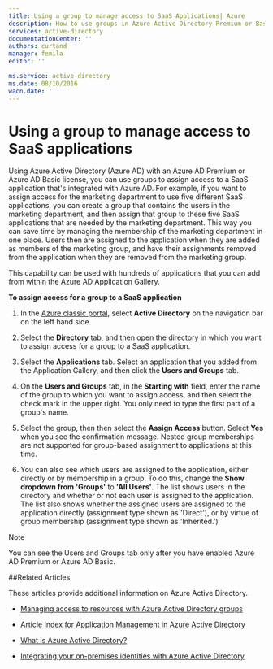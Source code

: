 ```yaml
---
title: Using a group to manage access to SaaS Applications| Azure
description: How to use groups in Azure Active Directory Premium or Basic to assign access to SaaS applications that are integrated with Azure Active Directory.
services: active-directory
documentationCenter: ''
authors: curtand
manager: femila
editor: ''

ms.service: active-directory
ms.date: 08/10/2016
wacn.date: ''
---
```


# Using a group to manage access to SaaS applications

Using Azure Active Directory (Azure AD) with an Azure AD Premium or Azure AD Basic license, you can use groups to assign access to a SaaS application that's integrated with Azure AD. For example, if you want to assign access for the marketing department to use five different SaaS applications, you can create a group that contains the users in the marketing department, and then assign that group to these five SaaS applications that are needed by the marketing department. This way you can save time by managing the membership of the marketing department in one place. Users then are assigned to the application when they are added as members of the marketing group, and have their assignments removed from the application when they are removed from the marketing group.

This capability can be used with hundreds of applications that you can add from within the Azure AD Application Gallery.

**To assign access for a group to a SaaS application**

1. In the [Azure classic portal](https://manage.windowsazure.cn), select **Active Directory** on the navigation bar on the left hand side.

2. Select the **Directory** tab, and then open the directory in which you want to assign access for a group to a SaaS application.

3. Select the **Applications** tab. Select an application that you added from the Application Gallery, and then click  the **Users and Groups** tab.

4. On the **Users and Groups** tab, in the **Starting with** field, enter the name of the group to which you want to assign access, and then select the check mark in the upper right. You only need to type the first part of a group's name.

5. Select the group, then then select the **Assign Access** button. Select **Yes** when you see the confirmation message. Nested group memberships are not supported for group-based assignment to applications at this time.

6. You can also see which users are assigned to the application, either directly or by membership in a group. To do this, change the **Show dropdown from 'Groups'** to **'All Users'**. The list shows users in the directory and whether or not each user is assigned to the application. The list also shows whether the assigned users are assigned to the application directly (assignment type shown as 'Direct'), or by virtue of group membership (assignment type shown as 'Inherited.')

> [!NOTE]
>You can see the Users and Groups tab only after you have enabled Azure AD Premium or Azure AD Basic.

##Related Articles

These articles provide additional information on Azure Active Directory.

* [Managing access to resources with Azure Active Directory groups](./active-directory-manage-groups.md)

* [Article Index for Application Management in Azure Active Directory](./active-directory-apps-index.md)

* [What is Azure Active Directory?](./active-directory-whatis.md)

* [Integrating your on-premises identities with Azure Active Directory](./active-directory-aadconnect.md)